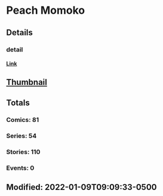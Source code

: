 # Peach  Momoko 
## Details
### detail
#### [Link](http://marvel.com/comics/creators/13682/peach_momoko?utm_campaign=apiRef&utm_source=225578a89fc76f3d20fbffda5d17a88d)
## [Thumbnail](http://i.annihil.us/u/prod/marvel/i/mg/b/40/image_not_available.jpg)
## Totals
### Comics: 81
### Series: 54
### Stories: 110
### Events: 0
## Modified: 2022-01-09T09:09:33-0500